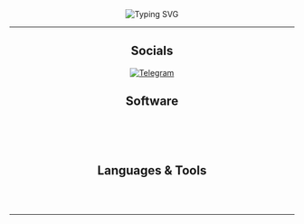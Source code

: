 <div id="greetings" align="center">
    <img src="https://readme-typing-svg.herokuapp.com?font=Fira+Code&weight=600&duration=3000&pause=1000&color=000000&center=true&vCenter=true&width=435&lines=Hello,+my+name+is+Alexandr!;Glad+to+see+You+on+my+page!" alt="Typing SVG" />
</div>

___
<div id="socials" align="center">
    <h2>Socials</h2>
    <a href="https://t.me/Grimm_230"><img src="https://img.shields.io/badge/Telegram-2CA5E0?style=for-the-badge&logo=telegram&logoColor=white" alt="Telegram"/></a>
</div>
<div id="software" align="center">
    <h2>Software</h2>
    <img src="https://img.shields.io/badge/Adobe%20Acrobat%20Reader-EC1C24.svg?style=for-the-badge&logo=Adobe%20Acrobat%20Reader&logoColor=white" alt=""/>
    <img src="https://img.shields.io/badge/adobe%20photoshop-%2331A8FF.svg?style=for-the-badge&logo=adobe%20photoshop&logoColor=white" alt=""/>
    <br>
    <img src="https://img.shields.io/badge/Microsoft_Office-D83B01?style=for-the-badge&logo=microsoft-office&logoColor=white" alt=""/>
    <img src="https://img.shields.io/badge/Microsoft_Excel-217346?style=for-the-badge&logo=microsoft-excel&logoColor=white" alt=""/>
    <img src="https://img.shields.io/badge/Microsoft_PowerPoint-B7472A?style=for-the-badge&logo=microsoft-powerpoint&logoColor=white" alt=""/>
    <img src="https://img.shields.io/badge/Microsoft_Word-2B579A?style=for-the-badge&logo=microsoft-word&logoColor=white" alt=""/>
    <br>
    <img src="https://img.shields.io/badge/LibreOffice-%2318A303?style=for-the-badge&logo=LibreOffice&logoColor=white" alt=""/>
    <img src="https://img.shields.io/badge/pycharm-143?style=for-the-badge&logo=pycharm&logoColor=black&color=black&labelColor=green" alt=""/>
    <img src="https://img.shields.io/badge/jupyter-%23FA0F00.svg?style=for-the-badge&logo=jupyter&logoColor=white" alt=""/>
    <img src="https://img.shields.io/badge/pandas-%23150458.svg?style=for-the-badge&logo=pandas&logoColor=white" alt=""/>
    <img src="https://img.shields.io/badge/SciPy-%230C55A5.svg?style=for-the-badge&logo=scipy&logoColor=%white" alt=""/>
</div>
<div id="software" align="center">
    <h2>Languages & Tools</h2>
    <img src="https://img.shields.io/badge/python-090909?style=for-the-badge&logo=python&logoColor=ffdd54" alt=""/>
    <br>
    <img src="https://img.shields.io/badge/github-090909.svg?style=for-the-badge&logo=github&logoColor=white" alt=""/>
    <img src="https://img.shields.io/badge/git-%23F05033.svg?style=for-the-badge&logo=git&logoColor=white" alt=""/>
    <img src="https://img.shields.io/badge/postgres-%23316192.svg?style=for-the-badge&logo=postgresql&logoColor=white" alt=""/>
    <img src="https://img.shields.io/badge/sqlite-%2307405e.svg?style=for-the-badge&logo=sqlite&logoColor=white" alt=""/>
    <br>
    <img src="https://img.shields.io/badge/Plotly-%233F4F75.svg?style=for-the-badge&logo=plotly&logoColor=white" alt=""/>
    <img src="https://img.shields.io/badge/Matplotlib-090909.svg?style=for-the-badge&logo=Matplotlib&logoColor=white" alt=""/>
    <img src="https://img.shields.io/badge/numpy-%23013243.svg?style=for-the-badge&logo=numpy&logoColor=white" alt=""/>
</div>

___
<div id="profile_views" align="center">
    <img src="https://komarev.com/ghpvc/?username=GlebovAlexandr&label=PROFILE+VIEWS&style=for-the-badge&color=090909" alt=""/>
</div>
